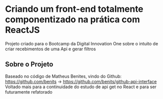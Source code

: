 # Criando um front-end totalmente componentizado na prática com ReactJS

Projeto criado para o Bootcamp da Digital Innovation One sobre o intuito de criar recebimentos de uma Api e gerar filtros

## Sobre o Projeto

Baseado no código de Matheus Benites, vindo do Github: https://github.com/benits -> https://github.com/benits/github-api-interface 
Voltado mais para a continuidade do estudo de api get no React e para ser futuramente refatorado
